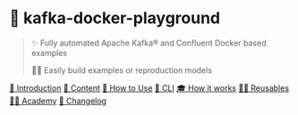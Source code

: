 
# 🐳 kafka-docker-playground

> ✨ Fully automated Apache Kafka® and Confluent Docker based examples 
>
> 👷‍♂️ Easily build examples or reproduction models

[🐳 Introduction](/introduction.md)
[👾 Content](/content.md)
[🚀 How to Use](/how-to-use.md)
[🧠 CLI](/cli.md)
[🎓 How it works](/how-it-works.md)
[👷‍♂️ Reusables](/reusables.md)
[🧑‍🎓 Academy](/academy.md)
[📜 Changelog](/changelog.md)